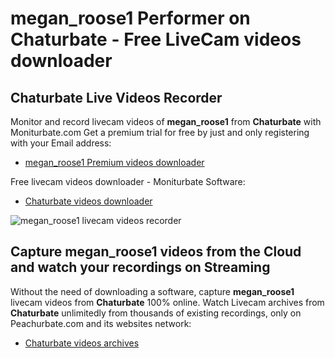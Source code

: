 # megan_roose1 Performer on Chaturbate - Free LiveCam videos downloader

## Chaturbate Live Videos Recorder

Monitor and record livecam videos of **megan_roose1** from **Chaturbate** with Moniturbate.com
Get a premium trial for free by just and only registering with your Email address:
* [megan_roose1 Premium videos downloader](https://moniturbate.com/request-demo-licence-key.html)

Free livecam videos downloader - Moniturbate Software:
* [Chaturbate videos downloader](https://moniturbate.com/moniturbate-download-software.html)

![megan_roose1 livecam videos recorder](https://peachurnet.com/templates/moniturbate-software.png)


## Capture megan_roose1 videos from the Cloud and watch your recordings on Streaming

Without the need of downloading a software, capture **megan_roose1** livecam videos from **Chaturbate** 100% online.
Watch Livecam archives from **Chaturbate** unlimitedly from thousands of existing recordings, only on Peachurbate.com and its websites network:
* [Chaturbate videos archives](https://peachurnet.com/)
